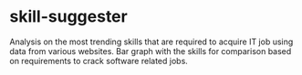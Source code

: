 # skill-suggester
Analysis on the most trending skills that are required to acquire IT job using data from various websites. Bar graph with the skills for comparison based on requirements to crack software related jobs.

